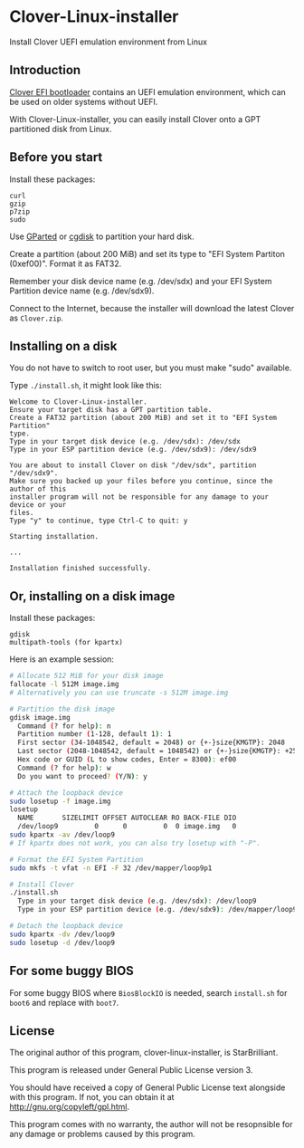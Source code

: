Clover-Linux-installer
======================

Install Clover UEFI emulation environment from Linux

## Introduction

[Clover EFI bootloader](https://clover-wiki.zetam.org/Home) contains an UEFI emulation environment, which can be used on older systems without UEFI.

With Clover-Linux-installer, you can easily install Clover onto a GPT partitioned disk from Linux.

## Before you start

Install these packages:

```
curl
gzip
p7zip
sudo
```

Use [GParted](http://gparted.org/) or [cgdisk](http://www.rodsbooks.com/gdisk/) to partition your hard disk.

Create a partition (about 200 MiB) and set its type to "EFI System Partiton (0xef00)". Format it as FAT32.

Remember your disk device name (e.g. /dev/sdx) and your EFI System Partition device name (e.g. /dev/sdx9).

Connect to the Internet, because the installer will download the latest Clover as `Clover.zip`.

## Installing on a disk

You do not have to switch to root user, but you must make "sudo" available.

Type `./install.sh`, it might look like this:

```
Welcome to Clover-Linux-installer.
Ensure your target disk has a GPT partition table.
Create a FAT32 partition (about 200 MiB) and set it to "EFI System Partition"
type.
Type in your target disk device (e.g. /dev/sdx): /dev/sdx
Type in your ESP partition device (e.g. /dev/sdx9): /dev/sdx9

You are about to install Clover on disk "/dev/sdx", partition "/dev/sdx9".
Make sure you backed up your files before you continue, since the author of this
installer program will not be responsible for any damage to your device or your
files.
Type "y" to continue, type Ctrl-C to quit: y

Starting installation.

...

Installation finished successfully.
```

## Or, installing on a disk image

Install these packages:

```
gdisk
multipath-tools (for kpartx)
```

Here is an example session:

```bash
# Allocate 512 MiB for your disk image
fallocate -l 512M image.img
# Alternatively you can use truncate -s 512M image.img

# Partition the disk image
gdisk image.img
  Command (? for help): n
  Partition number (1-128, default 1): 1
  First sector (34-1048542, default = 2048) or {+-}size{KMGTP}: 2048
  Last sector (2048-1048542, default = 1048542) or {+-}size{KMGTP}: +256M
  Hex code or GUID (L to show codes, Enter = 8300): ef00
  Command (? for help): w
  Do you want to proceed? (Y/N): y

# Attach the loopback device
sudo losetup -f image.img
losetup
  NAME       SIZELIMIT OFFSET AUTOCLEAR RO BACK-FILE DIO
  /dev/loop9         0      0         0  0 image.img   0
sudo kpartx -av /dev/loop9
# If kpartx does not work, you can also try losetup with "-P".

# Format the EFI System Partition
sudo mkfs -t vfat -n EFI -F 32 /dev/mapper/loop9p1

# Install Clover
./install.sh
  Type in your target disk device (e.g. /dev/sdx): /dev/loop9
  Type in your ESP partition device (e.g. /dev/sdx9): /dev/mapper/loop9p1

# Detach the loopback device
sudo kpartx -dv /dev/loop9
sudo losetup -d /dev/loop9
```


## For some buggy BIOS

For some buggy BIOS where `BiosBlockIO` is needed, search `install.sh` for `boot6` and replace with `boot7`.


## License

The original author of this program, clover-linux-installer, is StarBrilliant.

This program is released under General Public License version 3.

You should have received a copy of General Public License text alongside with this program. If not, you can obtain it at <http://gnu.org/copyleft/gpl.html>.

This program comes with no warranty, the author will not be resopnsible for any damage or problems caused by this program.
